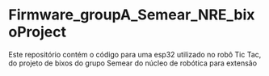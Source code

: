 # Firmware_groupA_Semear_NRE_bixoProject
Este repositório contém o código para uma esp32 utilizado no robô Tic Tac, do projeto de bixos do grupo Semear do núcleo de robótica para extensão
